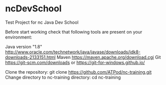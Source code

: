 # ncDevSchool
Test Project for nc Java Dev School

Before start working check that following tools are present on your environment:

Java version "1.8" http://www.oracle.com/technetwork/java/javase/downloads/jdk8-downloads-2133151.html
Maven https://maven.apache.org/download.cgi
Git https://git-scm.com/downloads or https://git-for-windows.github.io/

Clone the repository:
git clone https://github.com/ATPod/nc-training.git
Change directory to nc-training directory:
cd nc-training
